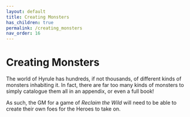 ```yaml
---
layout: default
title: Creating Monsters
has_children: true
permalink: /creating_monsters
nav_order: 16
---
```


# Creating Monsters

The world of Hyrule has hundreds, if not thousands, of different kinds of monsters inhabiting it. In fact, there are far too many kinds of monsters to simply catalogue them all in an appendix, or even a full book!

As such, the GM for a game of *Reclaim the Wild* will need to be able to create their own foes for the Heroes to take on.